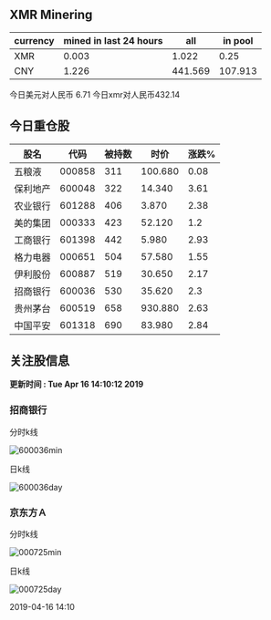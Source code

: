 ## XMR Minering

|currency|mined in last 24 hours|all|in pool|
|---|---|---|---|
|XMR|0.003|1.022|0.25|
|CNY|1.226|441.569|107.913|

今日美元对人民币 6.71	今日xmr对人民币432.14


## 今日重仓股 

|股名|代码|被持数|时价|涨跌%|
|---|---|---|---|---|
|五粮液|000858|311|100.680|0.08|
|保利地产|600048|322|14.340|3.61|
|农业银行|601288|406|3.870|2.38|
|美的集团|000333|423|52.120|1.2|
|工商银行|601398|442|5.980|2.93|
|格力电器|000651|504|57.580|1.55|
|伊利股份|600887|519|30.650|2.17|
|招商银行|600036|530|35.620|2.3|
|贵州茅台|600519|658|930.880|2.63|
|中国平安|601318|690|83.980|2.84|

## 关注股信息
**更新时间 : Tue Apr 16 14:10:12 2019**
### 招商银行 
分时k线

![600036min](http://image.sinajs.cn/newchart/min/n/sh600036.gif)

日k线

![600036day](http://image.sinajs.cn/newchart/daily/n/sh600036.gif)

### 京东方Ａ 
分时k线

![000725min](http://image.sinajs.cn/newchart/min/n/sz000725.gif)

日k线

![000725day](http://image.sinajs.cn/newchart/daily/n/sz000725.gif)

2019-04-16 14:10